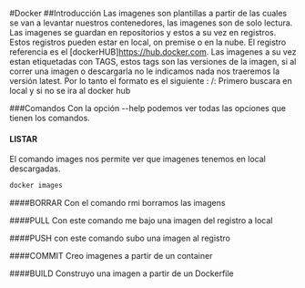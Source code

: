 #Docker
##Introducción
Las imagenes son plantillas a partir de las cuales se van a levantar nuestros contenedores, las imagenes son de solo lectura. Las imagenes se guardan en 
repositorios y estos a su vez en registros. Estos registros pueden estar en local, on premise o en la nube. El registro referencia es el [dockerHUB]https://hub.docker.com.
Las imagenes a su vez estan etiquetadas con TAGS, estos tags son las versiones de la imagen, si al correr una imagen o descargarla no le indicamos nada nos traeremos la versión latest. Por lo tanto el formato es el siguiente :
<repositorio>/<nombreimagen>:<tag>
Primero buscara en local y si no se ira al docker hub

###Comandos
Con la opción --help podemos ver todas las opciones que tienen los comandos.
#### LISTAR
El comando images nos permite ver que imagenes tenemos en local descargadas. 
```bash
docker images
```
####BORRAR
Con el comando rmi borramos las imagens

####PULL
Con este comando me bajo una imagen del registro a local

####PUSH
con este comando subo una imagen al registro

####COMMIT
Creo imagenes a partir de un container

####BUILD
Construyo una imagen a partir de un Dockerfile


